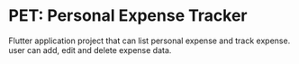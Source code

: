 # PET: Personal Expense Tracker

Flutter application project that can list personal expense and track expense. 
user can add, edit and delete expense data.
